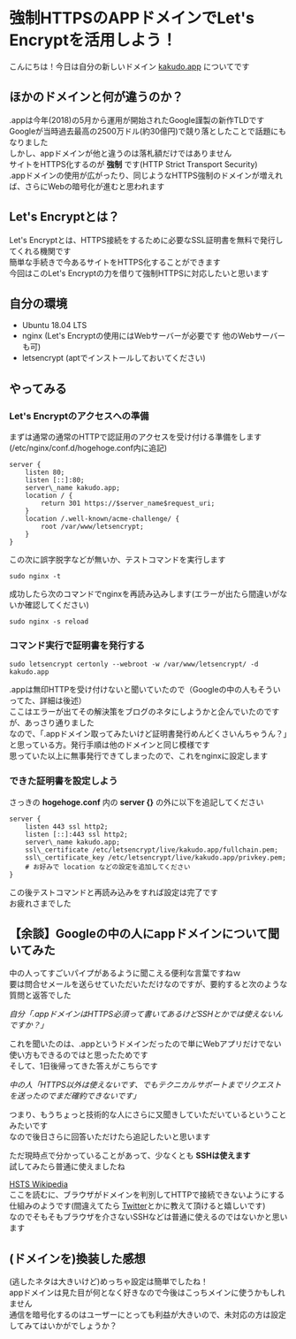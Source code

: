 # 強制HTTPSのAPPドメインでLet's Encryptを活用しよう！
こんにちは！今日は自分の新しいドメイン [kakudo.app](//kakudo.app) についてです  
## ほかのドメインと何が違うのか？
.appは今年(2018)の5月から運用が開始されたGoogle謹製の新作TLDです  
Googleが当時過去最高の2500万ドル(約30億円)で競り落としたことで話題にもなりました  
しかし、appドメインが他と違うのは落札額だけではありません  
サイトをHTTPS化するのが **強制** です(HTTP Strict Transport Security)  
.appドメインの使用が広がったり、同じようなHTTPS強制のドメインが増えれば、さらにWebの暗号化が進むと思われます  
## Let's Encryptとは？
Let's Encryptとは、HTTPS接続をするために必要なSSL証明書を無料で発行してくれる機関です  
簡単な手続きで今あるサイトをHTTPS化することができます  
今回はこのLet's Encryptの力を借りて強制HTTPSに対応したいと思います  
## 自分の環境
- Ubuntu 18.04 LTS
- nginx (Let's Encryptの使用にはWebサーバーが必要です 他のWebサーバーも可)
- letsencrypt (aptでインストールしておいてください)

## やってみる
### Let's Encryptのアクセスへの準備
まずは通常の通常のHTTPで認証用のアクセスを受け付ける準備をします(/etc/nginx/conf.d/hogehoge.conf内に追記)
<pre><code>server {
	listen 80;
	listen [::]:80;  
	server\_name kakudo.app;  
	location / {
		return 301 https://$server_name$request_uri;
	}  
	location /.well-known/acme-challenge/ {
		root /var/www/letsencrypt;
	}
}</code></pre>

この次に誤字脱字などが無いか、テストコマンドを実行します
<pre><code>sudo nginx -t</code></pre>

成功したら次のコマンドでnginxを再読み込みします(エラーが出たら間違いがないか確認してください)
<pre><code>sudo nginx -s reload</code></pre>

### コマンド実行で証明書を発行する
<pre><code>sudo letsencrypt certonly --webroot -w /var/www/letsencrypt/ -d kakudo.app</code></pre>

.appは無印HTTPを受け付けないと聞いていたので（Googleの中の人もそういってた、詳細は後述）  
ここはエラーが出てその解決策をブログのネタにしようかと企んでいたのですが、あっさり通りました  
なので、「.appドメイン取ってみたいけど証明書発行めんどくさいんちゃうん？」と思っている方。発行手順は他のドメインと同じ模様です  
思っていた以上に無事発行できてしまったので、これをnginxに設定します  

### できた証明書を設定しよう
さっきの **hogehoge.conf** 内の **server {}** の外に以下を追記してください
<pre><code>server {
	listen 443 ssl http2;
	listen [::]:443 ssl http2;  
	server\_name kakudo.app;  
	ssl\_certificate /etc/letsencrypt/live/kakudo.app/fullchain.pem;
	ssl\_certificate_key /etc/letsencrypt/live/kakudo.app/privkey.pem;  
	# お好みで location などの設定を追加してください
}</code></pre>

この後テストコマンドと再読み込みをすれば設定は完了です  
お疲れさまでした  

## 【余談】Googleの中の人にappドメインについて聞いてみた
中の人ってすごいパイプがあるように聞こえる便利な言葉ですねｗ  
要は問合せメールを送らせていただいただけなのですが、要約すると次のような質問と返答でした  

*自分「.appドメインはHTTPS必須って書いてあるけどSSHとかでは使えないんですか？」*  

これを聞いたのは、.appというドメインだったので単にWebアプリだけでない使い方もできるのではと思ったためです  
そして、1日後帰ってきた答えがこちらです  

*中の人「HTTPS以外は使えないです、でもテクニカルサポートまでリクエストを送ったのでまだ確約できないです」*  

つまり、もうちょっと技術的な人にさらに又聞きしていただいているということみたいです  
なので後日さらに回答いただけたら追記したいと思います  

ただ現時点で分かっていることがあって、少なくとも **SSHは使えます**  
試してみたら普通に使えましたね  

[HSTS Wikipedia](https://ja.wikipedia.org/wiki/HTTP_Strict_Transport_Security)  
ここを読むに、ブラウザがドメインを判別してHTTPで接続できないようにする仕組みのようです(間違えてたら [Twitter](https://twitter.com/kakudo415/)とかに教えて頂けると嬉しいです)  
なのでそもそもブラウザを介さないSSHなどは普通に使えるのではないかと思います  

## (ドメインを)換装した感想
(逃したネタは大きいけど)めっちゃ設定は簡単でしたね！  
appドメインは見た目が何となく好きなので今後はこっちメインに使うかもしれません  
通信を暗号化するのはユーザーにとっても利益が大きいので、未対応の方は設定してみてはいかがでしょうか？  
